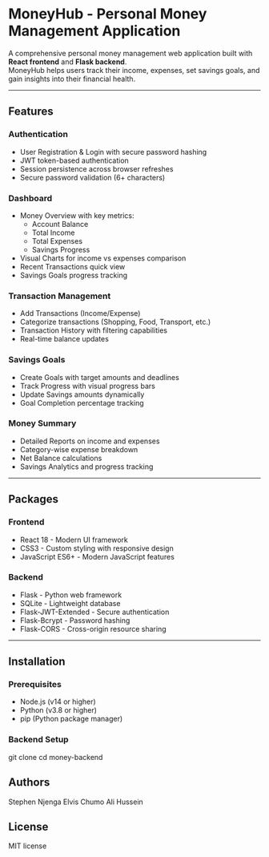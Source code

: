 # MoneyHub - Personal Money Management Application

A comprehensive personal money management web application built with **React frontend** and **Flask backend**.  
MoneyHub helps users track their income, expenses, set savings goals, and gain insights into their financial health.

---

##  Features

###  Authentication
- User Registration & Login with secure password hashing  
- JWT token-based authentication  
- Session persistence across browser refreshes  
- Secure password validation (6+ characters)  

###  Dashboard
- Money Overview with key metrics:
  - Account Balance  
  - Total Income  
  - Total Expenses  
  - Savings Progress  
- Visual Charts for income vs expenses comparison  
- Recent Transactions quick view  
- Savings Goals progress tracking  

### Transaction Management
- Add Transactions (Income/Expense)  
- Categorize transactions (Shopping, Food, Transport, etc.)  
- Transaction History with filtering capabilities  
- Real-time balance updates  

### Savings Goals
- Create Goals with target amounts and deadlines  
- Track Progress with visual progress bars  
- Update Savings amounts dynamically  
- Goal Completion percentage tracking  

### Money Summary
- Detailed Reports on income and expenses  
- Category-wise expense breakdown  
- Net Balance calculations  
- Savings Analytics and progress tracking  

---

## Packages

### Frontend
- React 18 - Modern UI framework  
- CSS3 - Custom styling with responsive design  
- JavaScript ES6+ - Modern JavaScript features  

### Backend
- Flask - Python web framework  
- SQLite - Lightweight database  
- Flask-JWT-Extended - Secure authentication  
- Flask-Bcrypt - Password hashing  
- Flask-CORS - Cross-origin resource sharing  

---

## Installation

### Prerequisites
- Node.js (v14 or higher)  
- Python (v3.8 or higher)  
- pip (Python package manager)  

### Backend Setup

git clone <repository-url>
cd money-backend

## Authors 
Stephen Njenga 
Elvis Chumo
Ali Hussein

## License 

MIT license
